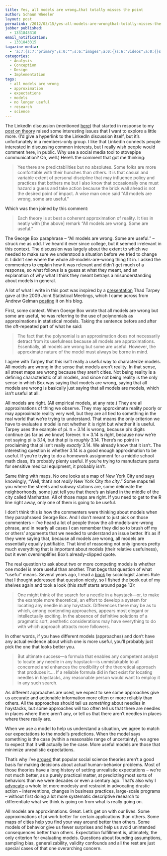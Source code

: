 ```yaml
---
title: Yes, all models are wrong…that totally misses the point
author: Schaun Wheeler
layout: post
permalink: /2012/03/15/yes-all-models-are-wrongthat-totally-misses-the-point/
jabber_published:
  - 1331843310
email_notification:
  - 1331843315
tagazine-media:
  - 'a:7:{s:7:"primary";s:0:"";s:6:"images";a:0:{}s:6:"videos";a:0:{}s:11:"image_count";s:1:"0";s:6:"author";s:8:"20450928";s:7:"blog_id";s:8:"32115977";s:9:"mod_stamp";s:19:"2012-03-17 15:56:53";}'
categories:
  - Analysis
  - Conception
  - Design
  - Implementation
tags:
  - all models are wrong
  - approximation
  - expectations
  - models
  - no longer useful
  - research
  - science
---
```

The LinkedIn discussion (mentioned [here][1]) that started in response to my [post on theory][2] raised some interesting issues that I want to explore a little more. (I’d give a hyperlink to the LinkedIn discussion itself, but it’s unfortunately in a members-only group. I like that LinkedIn connects people interested in discussing common interests, but I really wish people would comment here, in public. Why use a social media tool to stovepipe communication? Oh, well.) Here’s the comment that got me thinking:<!--more-->

> Yes there are predictabilities but no absolutes. Some folks are more comfortable with their hunches than others. It is that casual and variable extent of personal discipline that may influence policy and practices that bothers me but I also know that occasionally one must hazard a guess and take action because the brick wall ahead is not the desired point of impact. A wise man once said &#8220;All models are wrong, some are useful.&#8221;

Which was then joined by this comment:

> Each theory is at best a coherent approximation of reality. It ties in neatly with [the above] remark &#8220;All models are wrong. Some are useful.&#8221;

The George Box paraphrase – “All models are wrong. Some are useful.” – struck me as odd. I’ve heard it ever since college, but it seemed irrelevant in this context. The discussion was largely about the extent to which we needed to make sure we understood a situation before we tried to change it. I didn’t see where the whole all-models-are-wrong thing fit in. I asked the commenters to explain how it was relevant and didn’t get much of a response, so what follows is a guess at what they meant, and an explanation of why what I think they meant betrays a misunderstanding about models in general.

A lot of what I write in this post was inspired by a [presentation][3] Thad Tarpey gave at the 2009 Joint Statistical Meetings, which I came across from Andrew Gelman [posting][4] it on his blog.

First, some context. When Goerge Box wrote that all models are wrong but some are useful, he was referring to the use of polynomials as approximations in statistical models. Taking the sentence before and after the oft-repeated part of what he said:

> The fact that the polynomial is an approximation does not necessarily detract from its usefulness because all models are approximations. Essentially, all models are wrong but some are useful. However, the approximate nature of the model must always be borne in mind.

I agree with Tarpey that this isn’t really a useful way to characterize models. All models are wrong in the sense that models aren’t reality. In that sense, all street maps are wrong because they aren’t cities. Not being reality is a defining characteristic of all models, and since not being reality is the only sense in which Box was saying that models are wrong, saying that all models are wrong is basically just saying that all models are models, which isn’t useful at all.

All models are right. (All empirical models, at any rate.) They are all approximations of thing we observe. They may approximate reality poorly or may approximate reality very well, but they are all tied to something in the real world that we’re trying to understand. That means the only criterion we have to evaluate a model is not whether it is right but whether it is useful. Tarpey uses the example of pi. π = 3.14 is wrong, because pi’s digits continue (as far as we know) forever. π ≈ 3.14 is right, because now we’re not saying pi is 3.14, but that pi is *roughly* 3.14. There’s no point in proclaiming that pi isn’t really *exactly* 3.14. We already know that it isn’t. The interesting question is whether 3.14 is a good enough approximation to be useful. If you’re trying to do a homework assignment for a middle school math class, it’s probably plenty useful. If you’re trying to manufacture parts for sensitive medical equipment, it probably isn’t.

Same thing with maps. No one looks at a map of New York City and says knowingly, “Well, that’s not *really* New York City *the city*.” Some maps tell you where the streets and subway stations are, some delineate the neighborhoods, some just tell you that there’s an island in the middle of the city called Manhattan. All of those maps are right. If you need to get to the R line right away, only one of them is going to be useful.

I don’t think this is how the commenters were thinking about models when they paraphrased George Box. And I don’t meant to just pick on those commenters – I’ve heard a lot of people throw the all-models-are-wrong phrase, and in nearly all cases I can remember they did so to brush off my or others’ arguments that we needed to understand an issue better. It’s as if they were saying that, because all models are wrong, all models are essentially equally justifiable. That kind of reasoning not only ignores pretty much everything that is important about models (their relative usefulness), but it even oversimplifies Box’s already-clipped quote.

The real question to ask about two or more competing models is whether one model is more useful than another. That begs that question of what “useful” means. Several years ago, I read a [book][5] by sociologist James Rule that I thought addressed that question nicely, so I fished the book out of my shelves again and took a look (this stuff starts around page 13):

> One might think of the search for a needle in a haystack—or, to make the example more theoretical, an effort to develop a system for locating any needle in any haystack. Differences there may be as to which, among contending approaches, appears most elegant or intellectually exciting. In the absence of definitive solutions of a pragmatic sort, aesthetic considerations may have everything to do with which approach attracts more followers.

In other words, if you have different models (approaches) and don’t have any actual evidence about which one is more useful, you’ll probably just pick the one that looks better you.

> But ultimate success—a formula that enables any competent analyst to locate any needle in any haystack—is unmistakable to all concerned and enhances the credibility of the theoretical approach that produces it…. If a reliable formula did in fact exist for locating needles in haystacks, any reasonable person would want to employ it in any such search.

As different approaches are used, we expect to see some approaches give us accurate and actionable information more often or more reliably than others. All the approaches should tell us *something* about needles in haystacks, but some approaches will too often tell us that there are needles in places where there aren’t any, or tell us that there aren’t needles in places where there really are.

When we use a model to help us understand a situation, we agree to match our expectations to the model’s predictions. When the model says something is the case (within a reasonable range of uncertainty), we agree to expect that it will actually be the case. More useful models are those that minimize unrealistic expectations.

That’s why I’ve [argued][2] that popular social science theories aren’t a good basis for making decisions about actual human-behavior problems. Most of those theories have a long history of setting unrealistic expectations – we’re not much better, as a purely practical matter, at predicting most sorts of behaviors than we were decades or even a century ago. That’s also why I [advocate][1] a whole lot more modesty and restraint in advocating drastic action – interventions, changes in business practices, large-scale programs – without first doing a lot more systematic descriptive research to differentiate what we think is going on from what is really going on.

All models are approximations. Great. Let’s get on with our lives. Some approximations of pi work better for certain applications than others. Some maps of cities help you find your way around better than others. Some models of behavior give us fewer surprises and help us avoid unintended consequences better than others. Expectation fulfillment is, ultimately, the only criterion for evaluating models. Questions about founding assumptions, sampling bias, generalizability, validity confounds and all the rest are just special cases of that one overarching concern.

 [1]: http://housesofstones.github.io/2012/03/12/analytic-modesty-in-the-face-of-poor-performance/
 [2]: http://housesofstones.github.io/2012/02/27/my-problematic-relationship-with-theory/
 [3]: http://andrewgelman.com/wp-content/uploads/2012/03/tarpey.pdf
 [4]: http://andrewgelman.com/2012/03/all-models-are-right-most-are-useless/
 [5]: http://www.amazon.com/Theory-Progress-Social-Science-James/dp/0521574943